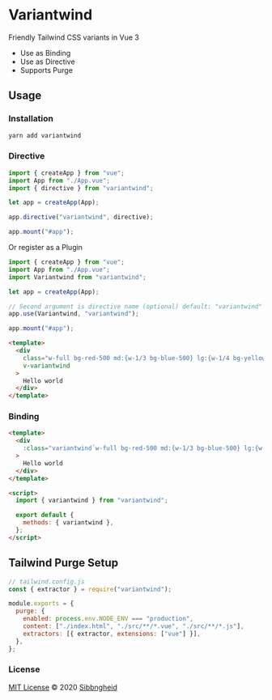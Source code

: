 # Variantwind

Friendly Tailwind CSS variants in Vue 3

- Use as Binding
- Use as Directive
- Supports Purge

## Usage

### Installation

```sh
yarn add variantwind
```

### Directive

```js
import { createApp } from "vue";
import App from "./App.vue";
import { directive } from "variantwind";

let app = createApp(App);

app.directive("variantwind", directive);

app.mount("#app");
```

Or register as a Plugin

```js
import { createApp } from "vue";
import App from "./App.vue";
import Variantwind from "variantwind";

let app = createApp(App);

// Second argument is directive name (optional) default: "variantwind"
app.use(Variantwind, "variantwind");

app.mount("#app");
```

```html
<template>
  <div
    class="w-full bg-red-500 md:{w-1/3 bg-blue-500} lg:{w-1/4 bg-yellow-500} hover:{bg-green-500}"
    v-variantwind
  >
    Hello world
  </div>
</template>
```

### Binding

```html
<template>
  <div
    :class="variantwind`w-full bg-red-500 md:{w-1/3 bg-blue-500} lg:{w-1/4 bg-yellow-500} hover:{bg-green-500}`"
  >
    Hello world
  </div>
</template>

<script>
  import { variantwind } from "variantwind";

  export default {
    methods: { variantwind },
  };
</script>
```

## Tailwind Purge Setup

```js
// tailwind.config.js
const { extractor } = require("variantwind");

module.exports = {
  purge: {
    enabled: process.env.NODE_ENV === "production",
    content: ["./index.html", "./src/**/*.vue", "./src/**/*.js"],
    extractors: [{ extractor, extensions: ["vue"] }],
  },
};
```

### License

[MIT License](https://github.com/sibbngheid/variantwind/blob/master/LICENSE) © 2020 [Sibbngheid](https://github.com/sibbngheid)
